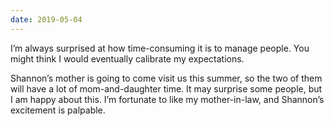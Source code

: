 ```yaml
---
date: 2019-05-04
---
```


I’m always surprised at how time-consuming it is to manage people. You might think I would eventually calibrate my expectations.

Shannon’s mother is going to come visit us this summer, so the two of them will have a lot of mom-and-daughter time. It may surprise some people, but I am happy about this. I’m fortunate to like my mother-in-law, and Shannon’s excitement is palpable.
